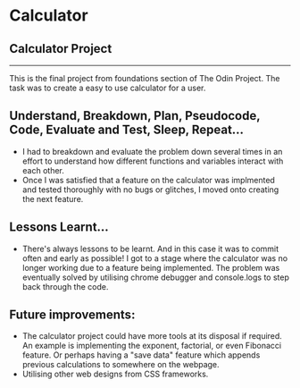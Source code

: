 # Calculator
Calculator Project
------------------
------------------
This is the final project from foundations section of The Odin Project. The task was to create a easy to use calculator for a user. 


Understand, Breakdown, Plan, Pseudocode, Code, Evaluate and Test, Sleep, Repeat...
----------------------------------------------------------------------------------
- I had to breakdown and evaluate the problem down several times in an effort to understand how different functions and variables interact with each other.
- Once I was satisfied that a feature on the calculator was implmented and tested thoroughly with no bugs or glitches, I moved onto creating the next feature. 


Lessons Learnt...
-----------------
- There's always lessons to be learnt. And in this case it was to commit often and early as possible! I got to a stage where the calculator was no longer working due to a feature being implemented.
The problem was eventually solved by utilising chrome debugger and console.logs to step back through the code.


Future improvements:
--------------------
- The calculator project could have more tools at its disposal if required. An example is implementing the exponent, factorial, or even Fibonacci feature. 
Or perhaps having a "save data" feature which appends previous calculations to somewhere on the webpage. 
- Utilising other web designs from CSS frameworks. 



